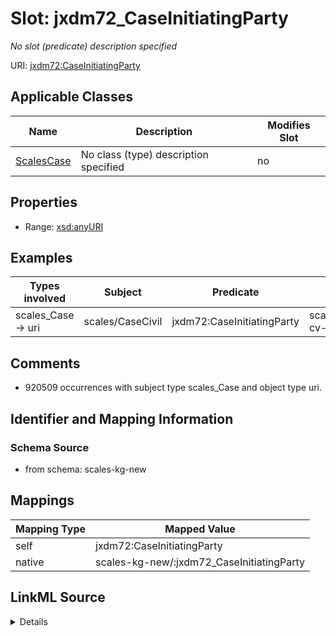 

# Slot: jxdm72_CaseInitiatingParty


_No slot (predicate) description specified_





URI: [jxdm72:CaseInitiatingParty](http://release.niem.gov/niem/domains/jxdm/7.2/#CaseInitiatingParty)



<!-- no inheritance hierarchy -->





## Applicable Classes

| Name | Description | Modifies Slot |
| --- | --- | --- |
| [ScalesCase](../classes/ScalesCase.md) | No class (type) description specified |  no  |







## Properties

* Range: [xsd:anyURI](xsd:anyURI)






## Examples

| Types involved | Subject | Predicate | Object |
| --- | --- | --- | --- |
| scales_Case → uri | scales/CaseCivil | jxdm72:CaseInitiatingParty | scales/Agent/almd;;1:16-cv-00016_a0 |


## Comments

* 920509 occurrences with subject type scales_Case and object type uri.

## Identifier and Mapping Information







### Schema Source


* from schema: scales-kg-new




## Mappings

| Mapping Type | Mapped Value |
| ---  | ---  |
| self | jxdm72:CaseInitiatingParty |
| native | scales-kg-new/:jxdm72_CaseInitiatingParty |




## LinkML Source

<details>
```yaml
name: jxdm72_CaseInitiatingParty
description: No slot (predicate) description specified
comments:
- 920509 occurrences with subject type scales_Case and object type uri.
examples:
- description: scales_Case → uri
  object:
    example_object: scales/Agent/almd;;1:16-cv-00016_a0
    example_object_type: uri
    example_predicate: jxdm72:CaseInitiatingParty
    example_subject: scales/CaseCivil
    example_subject_type: scales_Case
from_schema: scales-kg-new
rank: 1000
slot_uri: jxdm72:CaseInitiatingParty
alias: jxdm72_CaseInitiatingParty
domain_of:
- scales_Case
range: uri

```
</details>